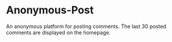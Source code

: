 # Anonymous-Post
An anonymous platform for posting comments. The last 30 posted comments are displayed on the homepage.
